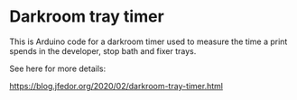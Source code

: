 # Darkroom tray timer

This is Arduino code for a darkroom timer used to measure the time a print spends in the developer, stop bath and fixer trays.

See here for more details:

https://blog.jfedor.org/2020/02/darkroom-tray-timer.html
